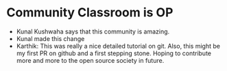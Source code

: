 # Community Classroom is OP

- Kunal Kushwaha says that this community is amazing.
- Kunal made this change
- Karthik: This was really a nice detailed tutorial on git. Also, this might be my first PR on github and a first stepping stone. Hoping to contribute more and more to the open source society in future.
